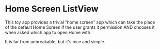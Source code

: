 Home Screen ListView
====================

This toy app provides a trivial "home screen" app which can take the place
of the default Home Screen if the user grants it permission AND chooses
it when asked which app to open Home with.

It is far from unbreakable, but it's nice and simple.
